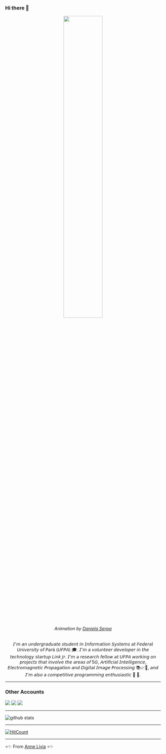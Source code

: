 ### Hi there 👋

<p align="center"><img width=50% src="https://miro.medium.com/max/1600/0*K2WLMTExLyida7OR.gif"></p>
<h6  align="center">Animation by <a href="https://dribbble.com/daniserpa" target="_blank">Daniela Serpa</a></h6>

<p align="center"> 𝘐'𝘮 𝘢𝘯 𝘶𝘯𝘥𝘦𝘳𝘨𝘳𝘢𝘥𝘶𝘢𝘵𝘦 𝘴𝘵𝘶𝘥𝘦𝘯𝘵 𝘪𝘯 𝘐𝘯𝘧𝘰𝘳𝘮𝘢𝘵𝘪𝘰𝘯 𝘚𝘺𝘴𝘵𝘦𝘮𝘴 𝘢𝘵 𝘍𝘦𝘥𝘦𝘳𝘢𝘭 𝘜𝘯𝘪𝘷𝘦𝘳𝘴𝘪𝘵𝘺 𝘰𝘧 𝘗𝘢𝘳á (𝘜𝘍𝘗𝘈) 🎓. 𝘐'𝘮 𝘢 𝘷𝘰𝘭𝘶𝘯𝘵𝘦𝘦𝘳 𝘥𝘦𝘷𝘦𝘭𝘰𝘱𝘦𝘳 𝘪𝘯 𝘵𝘩𝘦 𝘵𝘦𝘤𝘩𝘯𝘰𝘭𝘰𝘨𝘺 𝘴𝘵𝘢𝘳𝘵𝘶𝘱 𝘓𝘪𝘯𝘬 𝘑𝘳. 𝘐'𝘮 𝘢 𝘳𝘦𝘴𝘦𝘢𝘳𝘤𝘩 𝘧𝘦𝘭𝘭𝘰𝘸 𝘢𝘵 𝘜𝘍𝘗𝘈 𝘸𝘰𝘳𝘬𝘪𝘯𝘨 𝘰𝘯 𝘱𝘳𝘰𝘫𝘦𝘤𝘵𝘴 𝘵𝘩𝘢𝘵 𝘪𝘯𝘷𝘰𝘭𝘷𝘦 𝘵𝘩𝘦 𝘢𝘳𝘦𝘢𝘴 𝘰𝘧 5𝘎, 𝘈𝘳𝘵𝘪𝘧𝘪𝘤𝘪𝘢𝘭 𝘐𝘯𝘵𝘦𝘭𝘭𝘪𝘨𝘦𝘯𝘤𝘦, 𝘌𝘭𝘦𝘤𝘵𝘳𝘰𝘮𝘢𝘨𝘯𝘦𝘵𝘪𝘤 𝘗𝘳𝘰𝘱𝘢𝘨𝘢𝘵𝘪𝘰𝘯 𝘢𝘯𝘥 𝘋𝘪𝘨𝘪𝘵𝘢𝘭 𝘐𝘮𝘢𝘨𝘦 𝘗𝘳𝘰𝘤𝘦𝘴𝘴𝘪𝘯𝘨 📚📈🔬, 𝘢𝘯𝘥 𝘐'𝘮 𝘢𝘭𝘴𝘰 𝘢 𝘤𝘰𝘮𝘱𝘦𝘵𝘪𝘵𝘪𝘷𝘦 𝘱𝘳𝘰𝘨𝘳𝘢𝘮𝘮𝘪𝘯𝘨 𝘦𝘯𝘵𝘩𝘶𝘴𝘪𝘢𝘴𝘵𝘪𝘤 🤩 🎈.
</p>

---------------------------------------------------------------------------------------------------------------------------------------------------------------------------------
### Other Accounts

[<img src="https://img.shields.io/badge/instagram-%23E4405F.svg?&style=for-the-badge&logo=instagram&logoColor=white"/>](https://instagram.com/anneliviia)
[<img src="https://img.shields.io/badge/facebook-%231877F2.svg?&style=for-the-badge&logo=facebook&logoColor=white"/>](https://www.facebook.com/annelivia)
[<img src="https://img.shields.io/badge/linkedin-%230077B5.svg?&style=for-the-badge&logo=linkedin&logoColor=white"/>](https://www.linkedin.com/in/annelivia/")

---------------------------------------------------------------------------------------------------------------------------------------------------------------------------------

![github stats](https://github-readme-stats.vercel.app/api?username=AnneLivia&show_icons=true&title_color=ff4b8a&icon_color=ff4b8a)


---------------------------------------------------------------------------------------------------------------------------------------------------------------------------------

[![HitCount](http://hits.dwyl.com/annelivia/annelivia.svg)](http://hits.dwyl.com/AnneLivia/AnneLivia) </br>

---------------------------------------------------------------------------------------------------------------------------------------------------------------------------------

⭐️✨ From [Anne Livia](https://github.com/annelivia) ⭐️✨
<!--
**AnneLivia/AnneLivia** is a ✨ _special_ ✨ repository because its `README.md` (this file) appears on your GitHub profile.

Here are some ideas to get you started:

- 🔭 I’m currently working on ...
- 🌱 I’m currently learning ...
- 👯 I’m looking to collaborate on ...
- 🤔 I’m looking for help with ...
- 💬 Ask me about ...
- 📫 How to reach me: ...
- 😄 Pronouns: ...
- ⚡ Fun fact: ...
--
